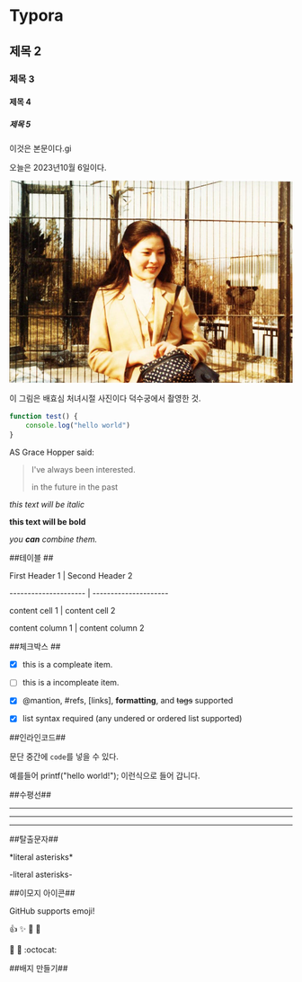 # Typora

## 제목 2

### 제목 3

#### 제목 4

##### 제목 5

이것은 본문이다.gi

오늘은 2023년10월 6일이다.

<img src="images/배효심.jpg" alt="배효심" style="zoom:80%;" />

이 그림은 배효심 처녀시절 사진이다 덕수궁에서 촬영한 것.

```Javascript
function test() {
    console.log("hello world")
}
```

AS Grace Hopper said:

> I've always been interested.
>
> in the future in the past

_this text will be italic_

**this text will be bold**

_you **can** combine them._

##테이블 ##

First Header 1 | Second Header 2

--------------------- | ---------------------

content cell 1 | content cell 2

content column 1 | content column 2

##체크박스 ##

-[x] this is a compleate item.

-[ ] this is a incompleate item.

-[x] @mantion, #refs, [links], **formatting**, and <del>tags</del> supported

-[x] list syntax required (any undered or ordered list supported)

##인라인코드##

문단 중간에 `code`를 넣을 수 있다.

예를들어 printf("hello world!"); 이런식으로 들어 갑니다.

##수평선##

---

---

---

##탈출문자##

\*literal asterisks\*

-literal asterisks-

##이모지 아이콘##

GitHub supports emoji!

:+1: :sparkles: :camel: :tada:

:rocket: :metal: :octocat:

##배지 만들기##
